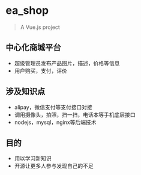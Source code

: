 # ea_shop

> A Vue.js project

## 中心化商城平台
- 超级管理员发布产品图片，描述，价格等信息
- 用户购买，支付，评价

## 涉及知识点
- alipay，微信支付等支付接口对接
- 调用摄像头，拍照，扫一扫，电话本等手机底层接口
- nodejs，mysql，nginx等后端技术

## 目的
- 用以学习新知识
- 开源让更多人参与发现自己的不足
